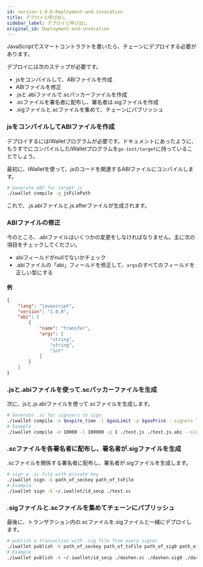 ```yaml
---
id: version-1.0.6-Deployment-and-invocation
title: デプロイと呼び出し
sidebar_label: デプロイと呼び出し
original_id: Deployment-and-invocation
---
```


JavaScriptでスマートコントラクトを書いたら、チェーンにデプロイする必要があります。

デプロイには次のステップが必要です。

- jsをコンパイルして、ABIファイルを作成
- ABIファイルを修正
- .jsと.abiファイルで.scパッカーファイルを作成
- .scファイルを署名者に配布し、署名者は.sigファイルを作成
- .sigファイルと.scファイルを集めて、チェーンにパブリッシュ

### jsをコンパイルしてABIファイルを作成

デプロイするにはiWalletプログラムが必要です。ドキュメントにあったように、もうすでにコンパイルしたiWalletプログラムを`go-iost/target`に持っていることでしょう。

最初に、iWalletを使って、jsのコードを関連するABIファイルにコンパイルします。

```bash
# Generate ABI for target js
./iwallet compile -g jsFilePath
```

これで、.js.abiファイルと.js.afterファイルが生成されます。

### ABIファイルの修正
今のところ、.abiファイルはいくつかの変更をしなければなりません。主に次の項目をチェックしてください。

- abiフィールドがnullでないかチェック
- .abiファイルの「abi」フィールドを修正して、`args`のすべてのフィールドを正しい型にする

#### 例
```json
{
    "lang": "javascript",
    "version": "1.0.0",
    "abi": [
        {
            "name": "transfer",
            "args": [
                "string",
                "string",
                "int"
            ]
        }
    ]
}
```

### .jsと.abiファイルを使って.scパッカーファイルを生成

次に、jsと.js.abiファイルを使って.scファイルを生成します。

```bash
# Generate .sc for signsers to sign
./iwallet compile -e $expire_time -l $gasLimit -p $gasPrice --signers "ID0, ID1..."
# Example
./iwallet compile -e 10000 -l 100000 -p 1 ./test.js ./test.js.abi --signers "ID"
```

### .scファイルを各署名者に配布し、署名者が.sigファイルを生成

.scファイルを関係する署名者に配布し、署名者が.sigファイルを生成します。

```bash
# sign a .sc file with private key
./iwallet sign -k path_of_seckey path_of_txFile
# Example
./iwallet sign -k ~/.iwallet/id_secp ./test.sc
```

### .sigファイルと.scファイルを集めてチェーンにパブリッシュ

最後に、トランザクション内の.scファイルを.sigファイルと一緒にデプロイします。

```bash
# publish a transaction with .sig file from every signer
./iwallet publish -k path_of_seckey path_of_txFile path_of_sig0 path_of_sig1 ...
# Example
./iwallet publish -k ~/.iwallet/id_secp ./dashen.sc ./dashen.sig0 ./dashen.sig1
```
